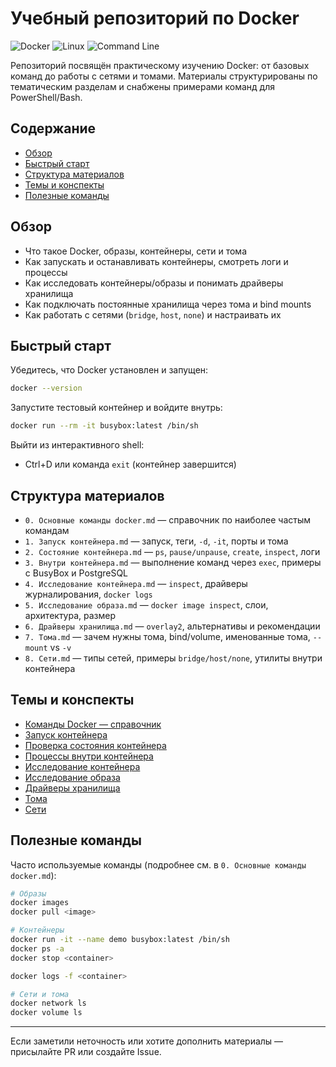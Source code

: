 # Учебный репозиторий по Docker

![Docker](https://img.shields.io/badge/Docker-2496ED?style=for-the-badge&logo=docker&logoColor=white)
![Linux](https://img.shields.io/badge/Linux-FCC624?style=for-the-badge&logo=linux&logoColor=black)
![Command Line](https://img.shields.io/badge/Command_Line-4EAA25?style=for-the-badge&logo=gnu-bash&logoColor=white)

Репозиторий посвящён практическому изучению Docker: от базовых команд до работы с сетями и томами. Материалы структурированы по тематическим разделам и снабжены примерами команд для PowerShell/Bash.

## Содержание
- [Обзор](#обзор)
- [Быстрый старт](#быстрый-старт)
- [Структура материалов](#структура-материалов)
- [Темы и конспекты](#темы-и-конспекты)
- [Полезные команды](#полезные-команды)

## Обзор
- Что такое Docker, образы, контейнеры, сети и тома
- Как запускать и останавливать контейнеры, смотреть логи и процессы
- Как исследовать контейнеры/образы и понимать драйверы хранилища
- Как подключать постоянные хранилища через тома и bind mounts
- Как работать с сетями (`bridge`, `host`, `none`) и настраивать их

## Быстрый старт
Убедитесь, что Docker установлен и запущен:
```bash
docker --version
```
Запустите тестовый контейнер и войдите внутрь:
```bash
docker run --rm -it busybox:latest /bin/sh
```
Выйти из интерактивного shell:
- Ctrl+D или команда `exit` (контейнер завершится)

## Структура материалов
- `0. Основные команды docker.md` — справочник по наиболее частым командам
- `1. Запуск контейнера.md` — запуск, теги, `-d`, `-it`, порты и тома
- `2. Состояние контейнера.md` — `ps`, `pause/unpause`, `create`, `inspect`, логи
- `3. Внутри контейнера.md` — выполнение команд через `exec`, примеры с BusyBox и PostgreSQL
- `4. Исследование контейнера.md` — `inspect`, драйверы журналирования, `docker logs`
- `5. Исследование образа.md` — `docker image inspect`, слои, архитектура, размер
- `6. Драйверы хранилища.md` — `overlay2`, альтернативы и рекомендации
- `7. Тома.md` — зачем нужны тома, bind/volume, именованные тома, `--mount` vs `-v`
- `8. Сети.md` — типы сетей, примеры `bridge/host/none`, утилиты внутри контейнера

## Темы и конспекты
- [Команды Docker — справочник](0.%20Основные%20команды%20docker.md)
- [Запуск контейнера](1.%20Запуск%20контейнера.md)
- [Проверка состояния контейнера](2.%20Состояние%20контейнера.md)
- [Процессы внутри контейнера](3.%20Внутри%20контейнера.md)
- [Исследование контейнера](4.%20Исследование%20контейнера.md)
- [Исследование образа](5.%20Исследование%20образа.md)
- [Драйверы хранилища](6.%20Драйверы%20хранилища.md)
- [Тома](7.%20Тома.md)
- [Сети](8.%20Сети.md)

## Полезные команды
Часто используемые команды (подробнее см. в `0. Основные команды docker.md`):
```bash
# Образы
docker images
docker pull <image>

# Контейнеры
docker run -it --name demo busybox:latest /bin/sh
docker ps -a
docker stop <container>

docker logs -f <container>

# Сети и тома
docker network ls
docker volume ls
```

---
Если заметили неточность или хотите дополнить материалы — присылайте PR или создайте Issue.
